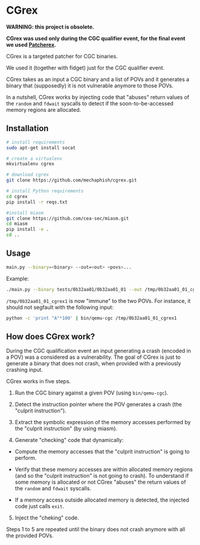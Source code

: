 # CGrex
**WARNING: this project is obsolete.**

**CGrex was used only during the CGC qualifier event, for the final event we used [Patcherex](https://github.com/shellphish/patcherex).**

CGrex is a targeted patcher for CGC binaries.

We used it (together with fidget) just for the CGC qualifier event.

CGrex takes as an input a CGC binary and a list of POVs and it generates a binary that (supposedly) it is not vulnerable anymore to those POVs. 

In a nutshell, CGrex works by injecting code that "abuses" return values of the `random` and `fdwait` syscalls to detect if the soon-to-be-accessed memory regions are allocated.


## Installation
```bash
# install requirements
sudo apt-get install socat

# create a virtualenv
mkvirtualenv cgrex

# download cgrex
git clone https://github.com/mechaphish/cgrex.git

# install Python requirements
cd cgrex
pip install -r reqs.txt

#install miasm
git clone https://github.com/cea-sec/miasm.git
cd miasm
pip install -e .
cd ..
```

## Usage
```bash
main.py --binary=<binary> --out=<out> <povs>...
```
Example:
```bash
./main.py --binary tests/0b32aa01/0b32aa01_01 --out /tmp/0b32aa01_01_cgrex1 tests/0b32aa01/0b32aa01_01.xml tests/0b32aa01/0b32aa01_02.xml
```
`/tmp/0b32aa01_01_cgrex1` is now "immune" to the two POVs.
For instance, it should not segfault with the following input:
```bash
python -c 'print "A"*100' | bin/qemu-cgc /tmp/0b32aa01_01_cgrex1
```

## How does CGrex work?
During the CGC qualification event an input generating a crash (encoded in a POV) was a considered as a vulnerability. The goal of CGrex is just to generate a binary that does not crash, when provided with a previously crashing input.

CGrex works in five steps.

1) Run the CGC binary against a given POV (using `bin/qemu-cgc`).

2) Detect the instruction pointer where the POV generates a crash (the "culprit instruction").

3) Extract the symbolic expression of the memory accesses performed by the "culprit instruction" (by using miasm).

4) Generate "checking" code that dynamically:

* Compute the memory accesses that the "culprit instruction" is going to perform.

* Verify that these memory accesses are within allocated memory regions (and so the "culprit instruction" is not going to crash). To understand if some memory is allocated or not CGrex "abuses" the return values of the `random` and `fdwait` syscalls.

* If a memory access outside allocated memory is detected, the injected code just calls `exit`.

5) Inject the "cheking" code.

Steps 1 to 5 are repeated until the binary does not crash anymore with all the provided POVs.


